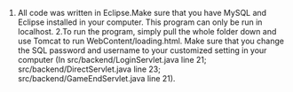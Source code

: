 1. All code was written in Eclipse.Make sure that you have MySQL and Eclipse installed in your computer. This program can only be run in localhost. 
2.To run the program, simply pull the whole folder down and use Tomcat to run WebContent/loading.html. Make sure that you change the SQL password and username to your customized setting in your computer (In src/backend/LoginServlet.java line 21; src/backend/DirectServlet.java line 23; src/backend/GameEndServlet.java line 21). 
